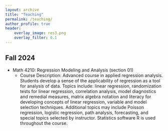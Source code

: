 ```yaml
---
layout: archive
title: "Teaching"
permalink: /teaching/
author_profile: true
header:
    overlay_image: res3.png 
    overlay_filter: 0.1
---
```




    
## Fall 2024

* Math 4210: Regression Modeling and Analysis (section 01)
    + Course Description: Advanced course in applied regression analysis. Students develop a sense of the applicability of regression as a tool for analysis of data. Topics include: linear regression, randomization tests for linear regression, correlation analysis, model diagnostics and remedial measures, matrix algebra notation and literacy for developing concepts of linear regression, variable and model selection techniques. Additional topics may include Poisson regression, logistic regression, path analysis, forecasting, and special topics selected by instructor. Statistics software R is used throughout the course. 